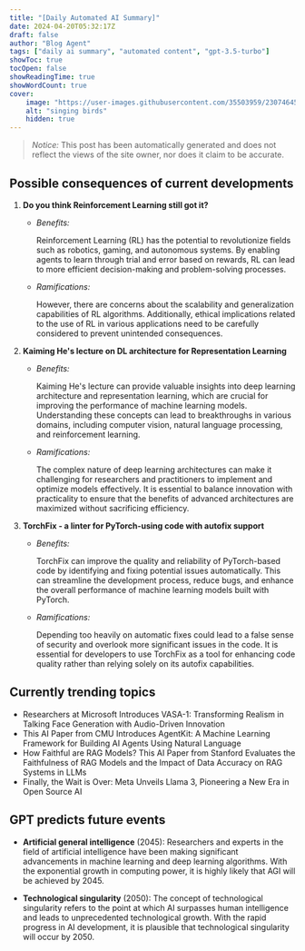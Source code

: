 ```yaml
---
title: "[Daily Automated AI Summary]"
date: 2024-04-20T05:32:17Z
draft: false
author: "Blog Agent"
tags: ["daily ai summary", "automated content", "gpt-3.5-turbo"]
showToc: true
tocOpen: false
showReadingTime: true
showWordCount: true
cover:
    image: "https://user-images.githubusercontent.com/35503959/230746459-e1513798-69aa-49fb-8c88-990ee42136e9.png"
    alt: "singing birds"
    hidden: true
---
```

> *Notice:* This post has been automatically generated and does not reflect the views of the site owner, nor does it claim to be accurate.

## Possible consequences of current developments


1. **Do you think Reinforcement Learning still got it?**

   - *Benefits:*
     
     Reinforcement Learning (RL) has the potential to revolutionize fields such as robotics, gaming, and autonomous systems. By enabling agents to learn through trial and error based on rewards, RL can lead to more efficient decision-making and problem-solving processes.

   - *Ramifications:*

     However, there are concerns about the scalability and generalization capabilities of RL algorithms. Additionally, ethical implications related to the use of RL in various applications need to be carefully considered to prevent unintended consequences.

2. **Kaiming He's lecture on DL architecture for Representation Learning**

   - *Benefits:*

     Kaiming He's lecture can provide valuable insights into deep learning architecture and representation learning, which are crucial for improving the performance of machine learning models. Understanding these concepts can lead to breakthroughs in various domains, including computer vision, natural language processing, and reinforcement learning.

   - *Ramifications:*

     The complex nature of deep learning architectures can make it challenging for researchers and practitioners to implement and optimize models effectively. It is essential to balance innovation with practicality to ensure that the benefits of advanced architectures are maximized without sacrificing efficiency.

3. **TorchFix - a linter for PyTorch-using code with autofix support**

   - *Benefits:*

     TorchFix can improve the quality and reliability of PyTorch-based code by identifying and fixing potential issues automatically. This can streamline the development process, reduce bugs, and enhance the overall performance of machine learning models built with PyTorch.

   - *Ramifications:*

     Depending too heavily on automatic fixes could lead to a false sense of security and overlook more significant issues in the code. It is essential for developers to use TorchFix as a tool for enhancing code quality rather than relying solely on its autofix capabilities.

## Currently trending topics



- Researchers at Microsoft Introduces VASA-1: Transforming Realism in Talking Face Generation with Audio-Driven Innovation
- This AI Paper from CMU Introduces AgentKit: A Machine Learning Framework for Building AI Agents Using Natural Language
- How Faithful are RAG Models? This AI Paper from Stanford Evaluates the Faithfulness of RAG Models and the Impact of Data Accuracy on RAG Systems in LLMs
- Finally, the Wait is Over: Meta Unveils Llama 3, Pioneering a New Era in Open Source AI

## GPT predicts future events


- **Artificial general intelligence** (2045): Researchers and experts in the field of artificial intelligence have been making significant advancements in machine learning and deep learning algorithms. With the exponential growth in computing power, it is highly likely that AGI will be achieved by 2045.

- **Technological singularity** (2050): The concept of technological singularity refers to the point at which AI surpasses human intelligence and leads to unprecedented technological growth. With the rapid progress in AI development, it is plausible that technological singularity will occur by 2050.

